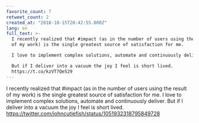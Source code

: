 ```yaml
---
favorite_count: 7
retweet_count: 2
created_at: "2018-10-15T20:42:55.000Z"
lang: en
full_text: >-
  I recently realized that #impact (as in the number of users using the result
  of my work) is the single greatest source of satisfaction for me.

  I love to implement complex solutions, automate and continuously deliver.

  But if I deliver into a vacuum the joy I feel is short lived.
  https://t.co/kzVT7Qe529
---
```


I recently realized that #impact (as in the number of users using the result of
my work) is the single greatest source of satisfaction for me. I love to
implement complex solutions, automate and continuously deliver. But if I deliver
into a vacuum the joy I feel is short lived.
<https://twitter.com/johncutlefish/status/1051932318795849728>
